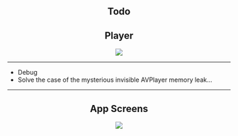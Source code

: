 
<h2 align="center">Todo</h2>

<h2 align="center">Player</h2>
<p align="center">
<img src="https://github.com/chriswebb09/Musicly/blob/master/Assets/player-screenshot-2.png?raw=true">
</p>

---

* Debug
* Solve the case of the mysterious invisible AVPlayer memory leak... 

---

<h2 align="center">App Screens</h2>
<p align="center">
<img src="https://github.com/chriswebb09/Musicly/blob/master/Assets/musicly.gif">
</p>

